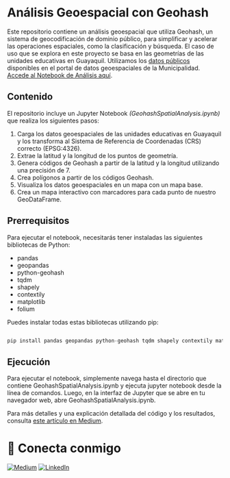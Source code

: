 # Análisis Geoespacial con Geohash

Este repositorio contiene un análisis geoespacial que utiliza Geohash, un sistema de geocodificación de dominio público, para simplificar y acelerar las operaciones espaciales, como la clasificación y búsqueda. El caso de uso que se explora en este proyecto se basa en las geometrías de las unidades educativas en Guayaquil. Utilizamos los [datos públicos](https://geoportal-guayaquil.opendata.arcgis.com/datasets/219588488dca4a40be9bf9afae22cb82_0/explore?location=-2.198659%2C-79.881801%2C14.92) disponibles en el portal de datos geoespaciales de la Municipalidad. [Accede al Notebook de Análisis aquí](./Geohash_Instituciones_Educativas_Guayaquil.ipynb).

## Contenido
El repositorio incluye un Jupyter Notebook *(GeohashSpatialAnalysis.ipynb)* que realiza los siguientes pasos:

1. Carga los datos geoespaciales de las unidades educativas en Guayaquil y los transforma al Sistema de Referencia de Coordenadas (CRS) correcto (EPSG:4326).
2. Extrae la latitud y la longitud de los puntos de geometría.
3. Genera códigos de Geohash a partir de la latitud y la longitud utilizando una precisión de 7.
4. Crea polígonos a partir de los códigos Geohash.
5. Visualiza los datos geoespaciales en un mapa con un mapa base.
6. Crea un mapa interactivo con marcadores para cada punto de nuestro GeoDataFrame.

## Prerrequisitos
Para ejecutar el notebook, necesitarás tener instaladas las siguientes bibliotecas de Python:
 
- pandas
- geopandas
- python-geohash
- tqdm
- shapely
- contextily
- matplotlib
- folium

Puedes instalar todas estas bibliotecas utilizando pip:

```python

pip install pandas geopandas python-geohash tqdm shapely contextily matplotlib folium
```

## Ejecución
Para ejecutar el notebook, simplemente navega hasta el directorio que contiene GeohashSpatialAnalysis.ipynb y ejecuta jupyter notebook desde la línea de comandos. Luego, en la interfaz de Jupyter que se abre en tu navegador web, abre GeohashSpatialAnalysis.ipynb.

Para más detalles y una explicación detallada del código y los resultados, consulta [este artículo en Medium](https://medium.com/@xavier.jacome.p/aprovechando-el-poder-de-geohash-para-un-an%C3%A1lisis-geoespacial-innovador-y-pr%C3%A1ctico-f3db82051b48?source=friends_link&sk=9dcfc4c48e930a7a073e1502a1f9a5a0).

# <a name="connect"></a> 🔗 Conecta conmigo

<a href="https://medium.com/@xavier.jacome.p" target="_blank"><img alt="Medium" src="https://img.shields.io/badge/medium-%2312100E.svg?&style=for-the-badge&logo=medium&logoColor=white" /></a>
<a href="https://www.linkedin.com/in/xavierjacomep/" target="_blank"><img alt="LinkedIn" src="https://img.shields.io/badge/linkedin-%230077B5.svg?&style=for-the-badge&logo=linkedin&logoColor=white" /></a>
